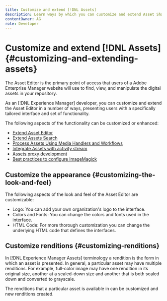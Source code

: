 ```yaml
---
title: Customize and extend [!DNL Assets]
description: Learn ways by which you can customize and extend Asset Share and Asset Editor, which presents users with a specifically tailored interface and set of functionality.
contentOwner: AG
role: Developer
---
```


# Customize and extend [!DNL Assets] {#customizing-and-extending-assets}

The Asset Editor is the primary point of access that users of a Adobe Enterprise Manager website will use to find, view, and manipulate the digital assets in your repository.

As an [!DNL Experience Manager] developer, you can customize and extend the Asset Editor in a number of ways, presenting users with a specifically tailored interface and set of functionality.

The following aspects of the functionality can be customized or enhanced:

* [Extend Asset Editor](asseteditorx.md)
* [Extend Assets Search](searchx.md)
* [Process Assets Using Media Handlers and Workflows](media-handlers.md)
* [Integrate Assets with activity stream](extending-activity-stream.md)
* [Assets proxy development](proxy.md)
* [Best practices to configure ImageMagick](best-practices-for-imagemagick.md)

## Customize the appearance {#customizing-the-look-and-feel}

The following aspects of the look and feel of the Asset Editor are customizable:

* Logo: You can add your own organization's logo to the interface.
* Colors and Fonts: You can change the colors and fonts used in the interface.
* HTML Code: For more thorough customization you can change the underlying HTML code that defines the interfaces.

## Customize renditions {#customizing-renditions}

In [!DNL Experience Manager Assets] terminology a rendition is the form in which an asset is presented. In general, a particular asset may have multiple renditions. For example, full-color image may have one rendition in its original size, another at a scaled-down size and another that is both scaled down and converted to grayscale.

The renditions that a particular asset is available in can be customized and new renditions created.

